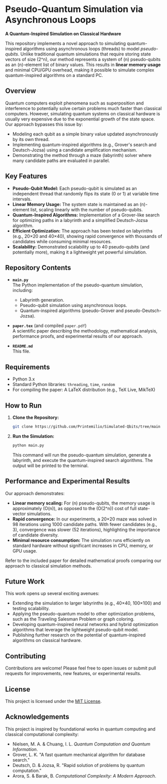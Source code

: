 

# Pseudo-Quantum Simulation via Asynchronous Loops

**A Quantum-Inspired Simulation on Classical Hardware**

This repository implements a novel approach to simulating quantum-inspired algorithms using asynchronous loops (threads) to model *pseudo-qubits*. Unlike traditional quantum simulations that require storing state vectors of size \(2^n\), our method represents a system of \(n\) pseudo-qubits as an \(n\)-element list of binary values. This results in **linear memory usage** and minimal CPU/GPU overhead, making it possible to simulate complex quantum-inspired algorithms on a standard PC.

## Overview

Quantum computers exploit phenomena such as superposition and interference to potentially solve certain problems much faster than classical computers. However, simulating quantum systems on classical hardware is usually very expensive due to the exponential growth of the state space. Our approach bypasses this issue by:
- Modeling each qubit as a simple binary value updated asynchronously by its own thread.
- Implementing quantum-inspired algorithms (e.g., Grover's search and Deutsch-Jozsa) using a candidate amplification mechanism.
- Demonstrating the method through a maze (labyrinth) solver where many candidate paths are evaluated in parallel.

## Key Features

- **Pseudo-Qubit Model:** Each pseudo-qubit is simulated as an independent thread that randomly flips its state (0 or 1) at variable time intervals.
- **Linear Memory Usage:** The system state is maintained as an \(n\)-element list, scaling linearly with the number of pseudo-qubits.
- **Quantum-Inspired Algorithms:** Implementation of a Grover-like search for optimizing paths in a labyrinth and a simplified Deutsch-Jozsa algorithm.
- **Efficient Optimization:** The approach has been tested on labyrinths (e.g., 20×20 and 40×40), showing rapid convergence with thousands of candidates while consuming minimal resources.
- **Scalability:** Demonstrated scalability up to 40 pseudo-qubits (and potentially more), making it a lightweight yet powerful simulation.

## Repository Contents

- **`main.py`**  
  The Python implementation of the pseudo-quantum simulation, including:
  - Labyrinth generation.
  - Pseudo-qubit simulation using asynchronous loops.
  - Quantum-inspired algorithms (pseudo-Grover and pseudo-Deutsch-Jozsa).
  
- **`paper.tex`** (and compiled `paper.pdf`)  
  A scientific paper describing the methodology, mathematical analysis, performance proofs, and experimental results of our approach.

- **`README.md`**  
  This file.

## Requirements

- Python 3.x
- Standard Python libraries: `threading`, `time`, `random`
- For compiling the paper: A LaTeX distribution (e.g., TeX Live, MikTeX)

## How to Run

1. **Clone the Repository:**
   ```bash
   git clone https://github.com/Printemilio/Simulated-Qbits/tree/main
   ```

2. **Run the Simulation:**
   ```bash
   python main.py
   ```
   This command will run the pseudo-quantum simulation, generate a labyrinth, and execute the quantum-inspired search algorithms. The output will be printed to the terminal.

## Performance and Experimental Results

Our approach demonstrates:
- **Linear memory scaling:** For \(n\) pseudo-qubits, the memory usage is approximately \(O(n)\), as opposed to the \(O(2^n)\) cost of full state-vector simulations.
- **Rapid convergence:** In our experiments, a 20×20 maze was solved in 98 iterations using 1000 candidate paths. With fewer candidates (e.g., 3), convergence was slower (52 iterations), highlighting the importance of candidate diversity.
- **Minimal resource consumption:** The simulation runs efficiently on standard hardware without significant increases in CPU, memory, or GPU usage.

Refer to the included paper for detailed mathematical proofs comparing our approach to classical simulation methods.

## Future Work

This work opens up several exciting avenues:
- Extending the simulation to larger labyrinths (e.g., 40×40, 100×100) and testing scalability.
- Applying the pseudo-quantum model to other optimization problems, such as the Traveling Salesman Problem or graph coloring.
- Developing quantum-inspired neural networks and hybrid optimization algorithms that leverage the lightweight pseudo-qubit model.
- Publishing further research on the potential of quantum-inspired algorithms on classical hardware.

## Contributing

Contributions are welcome! Please feel free to open issues or submit pull requests for improvements, new features, or experimental results.

## License

This project is licensed under the [MIT License](LICENSE).

## Acknowledgements

This project is inspired by foundational works in quantum computing and classical computational complexity:
- Nielsen, M. A. & Chuang, I. L. *Quantum Computation and Quantum Information*.
- Grover, L. K. "A fast quantum mechanical algorithm for database search."
- Deutsch, D. & Jozsa, R. "Rapid solution of problems by quantum computation."
- Arora, S. & Barak, B. *Computational Complexity: A Modern Approach*.

